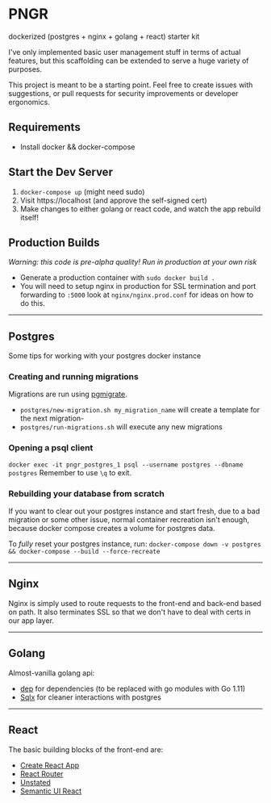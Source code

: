 # PNGR
dockerized (postgres + nginx + golang + react) starter kit

I've only implemented basic user management stuff in terms of actual features, but this scaffolding can be extended to serve a huge variety of purposes.

This project is meant to be a starting point. Feel free to create issues with suggestions, or pull requests for security improvements or developer ergonomics.

## Requirements
- Install docker && docker-compose

## Start the Dev Server
1) `docker-compose up` (might need sudo)
2) Visit https://localhost (and approve the self-signed cert)
3) Make changes to either golang or react code, and watch the app rebuild itself!

## Production Builds
*Warning: this code is pre-alpha quality! Run in production at your own risk*

- Generate a production container with `sudo docker build .` 
- You will need to setup nginx in production for SSL termination and port forwarding to `:5000` look at `nginx/nginx.prod.conf` for ideas on how to do this.

--- 

## Postgres
Some tips for working with your postgres docker instance

### Creating and running migrations
Migrations are run using [pgmigrate](https://github.com/yandex/pgmigrate).

- `postgres/new-migration.sh my_migration_name` will create a template for the next migration-
- `postgres/run-migrations.sh` will execute any new migrations 

### Opening a psql client
`docker exec -it pngr_postgres_1 psql --username postgres --dbname postgres`
Remember to use `\q` to exit.

### Rebuilding your database from scratch
If you want to clear out your postgres instance and start fresh, due to a bad migration or some other issue, normal container recreation isn't enough, because docker compose creates a volume for postgres data.

To *fully* reset your postgres instance, run:
`docker-compose down -v postgres && docker-compose --build --force-recreate`

--- 

## Nginx
Nginx is simply used to route requests to the front-end and back-end based on path.
It also terminates SSL so that we don't have to deal with certs in our app layer.

--- 

## Golang
Almost-vanilla golang api:
- [dep](https://github.com/golang/dep) for dependencies (to be replaced with go modules with Go 1.11)
- [Sqlx](https://github.com/jmoiron/sqlx) for cleaner interactions with postgres

--- 

## React
The basic building blocks of the front-end are:
- [Create React App](https://github.com/facebookincubator/create-react-app)
- [React Router](https://github.com/ReactTraining/react-router)
- [Unstated](https://github.com/jamiebuilds/unstated)
- [Semantic UI React](https://react.semantic-ui.com/)
